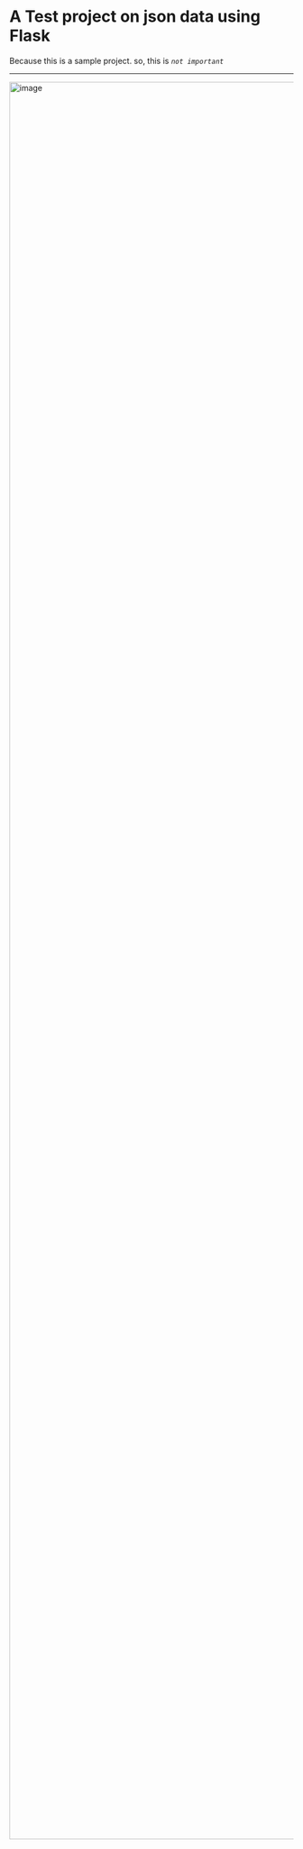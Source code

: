# A Test project on json data using Flask
Because this is a sample project. so, this is *`not important`*

---

<img width="1440" height="3116" alt="image" src="https://github.com/user-attachments/assets/8cddf90f-46b8-4429-a3b9-ab8ddd62a303" />
